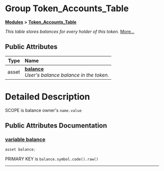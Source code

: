 
# Group Token\_Accounts\_Table


[**Modules**](modules.md)
 **>** [**Token\_Accounts\_Table**](group___token___accounts___table.md)



_This table stores balances for every holder of this token._ [More...](#detailed-description)














## Public Attributes

| Type | Name |
| ---: | :--- |
|  asset | [**balance**](group___token___accounts___table.md#variable-balance)  <br>_User's balance balance in the token._  |










# Detailed Description


SCOPE is balance owner's `name.value` 

    
## Public Attributes Documentation


### <a href="#variable-balance" id="variable-balance">variable balance </a>


```cpp
asset balance;
```


PRIMARY KEY is `balance.symbol.code().raw()` 

        

------------------------------
